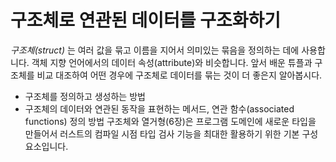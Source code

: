 # 구조체로 연관된 데이터를 구조화하기
*구조체(struct)* 는 여러 값을 묶고 이름을 지어서 의미있는 묶음을 정의하는 데에 사용합니다.
객체 지향 언어에서의 데이터 속성(attribute)와 비슷합니다. 앞서 배운 튜플과 구조체를 비교 대조하여 어떤 경우에 구조체로 데이터를 묶는 것이 더 좋은지 알아봅시다.  
- 구조체를 정의하고 생성하는 방법
- 구조체의 데이터와 연관된 동작을 표현하는 메서드, 연관 함수(associated functions) 정의 방법
구조체와 열거형(6장)은 프로그램 도메인에 새로운 타입을 만들어서 러스트의 컴파일 시점 타입 검사 기능을 최대한 활용하기 위한 기본 구성요소입니다.